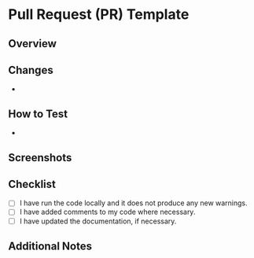 # Pull Request (PR) Template

## Overview

<!-- Briefly describe the purpose of this PR. What functionality does it add or which issues does it address? -->

## Changes

<!-- List key changes made. Include:
- Added or modified endpoints in Ktor.
- New components or modifications in Next.js.
- Any database migrations or environment changes.
-->

-

## How to Test

<!-- Describe how reviewers can test the changes. Include specific steps, if applicable. -->

-

## Screenshots

<!-- If the UI has changed, add screenshots to help explain your PR. -->

## Checklist

- [ ] I have run the code locally and it does not produce any new warnings.
- [ ] I have added comments to my code where necessary.
- [ ] I have updated the documentation, if necessary.

## Additional Notes

<!-- Share anything else about the PR not covered above. -->

